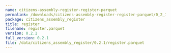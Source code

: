 ```yaml
---
name: citizens-assembly-register-register-parquet
permalink: /downloads/citizens-assembly-register-register-parquet/0_2_1
package: citizens_assembly_register
title: register
filename: register.parquet
version: 0.2.1
full_version: 0.2.1
file: /data/citizens_assembly_register/0.2.1/register.parquet
---
```

